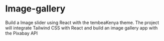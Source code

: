 # Image-gallery
Build a Image slider using React with the tembeaKenya theme.
The project will integrate Tailwind CSS with React and build an image gallery app with the Pixabay API
